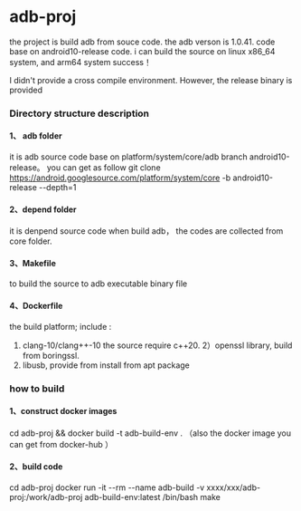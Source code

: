 # adb-proj
the project is build adb from souce code. the adb verson is 1.0.41.  code base on android10-release code. 
i can build the source on linux x86_64 system, and arm64 system success！

I didn't provide a cross compile environment. However, the release binary is provided


### Directory structure description

#### 1、 adb folder 
it  is adb source code base on platform/system/core/adb  branch android10-release。 you can get as follow
git clone https://android.googlesource.com/platform/system/core -b android10-release --depth=1

#### 2、depend folder
it is denpend source code when build adb， the codes are collected from core folder.

#### 3、Makefile
to  build the source  to adb executable  binary file  
 
#### 4、Dockerfile
the build platform; include :
1) clang-10/clang++-10  the source require c++20. 
2）openssl library,  build from boringssl. 
3) libusb,  provide from install from apt package

### how to build
#### 1、construct docker images
cd adb-proj && docker build -t adb-build-env .
（also the docker image you can get from docker-hub ）

#### 2、build code
cd adb-proj
docker run -it --rm --name adb-build -v xxxx/xxx/adb-proj:/work/adb-proj  adb-build-env:latest  /bin/bash
make
